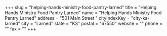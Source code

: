 +++
slug = "helping-hands-ministry-food-pantry-larned"
title = "Helping Hands Ministry Food Pantry Larned"
name = "Helping Hands Ministry Food Pantry Larned"
address = "501 Main Street "
cityIndexKey = "city-ks-larned"
city = "Larned"
state = "KS"
postal = "67550"
website = ""
phone = ""
fax = ""
+++
